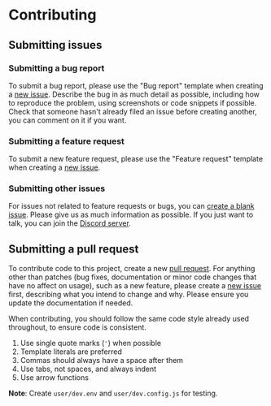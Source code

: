 # Contributing

## Submitting issues

### Submitting a bug report

To submit a bug report, please use the "Bug report" template when creating a [new issue](https://github.com/eartharoid/DiscordTickets/issues/new/choose). Describe the bug in as much detail as possible, including how to reproduce the problem, using screenshots or code snippets if possible. Check that someone hasn't already filed an issue before creating another, you can comment on it if you want.

### Submitting a feature request

To submit a new feature request, please use the "Feature request" template when creating a [new issue](https://github.com/eartharoid/DiscordTickets/issues/new/choose).

### Submitting other issues

For issues not related to feature requests or bugs, you can [create a blank issue](https://github.com/eartharoid/DiscordTickets/issues/new). Please give us as much information as possible. If you just want to talk, you can join the [Discord server](https://github.com/eartharoid/DiscordTickets#support).

## Submitting a pull request

To contribute code to this project, create a new [pull request](https://github.com/eartharoid/DiscordTickets/pulls). For anything other than patches (bug fixes, documentation or minor code changes that have no affect on usage), such as a new feature, please create a  [new issue](https://github.com/eartharoid/DiscordTickets/issues/new/choose) first, describing what you intend to change and why. Please ensure you update the documentation if needed.

When contributing, you should follow the same code style already used throughout, to ensure code is consistent.

1. Use single quote marks (`'`) when possible
2. Template literals are preferred
3. Commas should always have a space after them
4. Use tabs, not spaces, and always indent
5. Use arrow functions

**Note**: Create `user/dev.env` and `user/dev.config.js` for testing.
